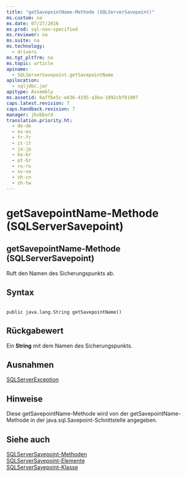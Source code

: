 ```yaml
---
title: "getSavepointName-Methode (SQLServerSavepoint)"
ms.custom: na
ms.date: 07/27/2016
ms.prod: sql-non-specified
ms.reviewer: na
ms.suite: na
ms.technology: 
  - drivers
ms.tgt_pltfrm: na
ms.topic: article
apiname: 
  - SQLServerSavepoint.getSavepointName
apilocation: 
  - sqljdbc.jar
apitype: Assembly
ms.assetid: 6affbe5c-e836-4195-a3ba-1892cbf81907
caps.latest.revision: 7
caps.handback.revision: 7
manager: jhubbard
translation.priority.ht: 
  - de-de
  - es-es
  - fr-fr
  - it-it
  - ja-jp
  - ko-kr
  - pt-br
  - ru-ru
  - sv-se
  - zh-cn
  - zh-tw
---
```

# getSavepointName-Methode (SQLServerSavepoint)
    
## getSavepointName\-Methode \(SQLServerSavepoint\)  
 Ruft den Namen des Sicherungspunkts ab.  
  
## Syntax  
  
```  
  
public java.lang.String getSavepointName()  
```  
  
## Rückgabewert  
 Ein **String** mit dem Namen des Sicherungspunkts.  
  
## Ausnahmen  
 [SQLServerException](../content/SQLServerException-Class.md)  
  
## Hinweise  
 Diese getSavepointName\-Methode wird von der getSavepointName\-Methode in der java.sql.Savepoint\-Schnittstelle angegeben.  
  
## Siehe auch  
 [SQLServerSavepoint-Methoden](../content/SQLServerSavepoint-Methods.md)   
 [SQLServerSavepoint-Elemente](../content/SQLServerSavepoint-Members.md)   
 [SQLServerSavepoint-Klasse](../content/SQLServerSavepoint-Class.md)  
  
  